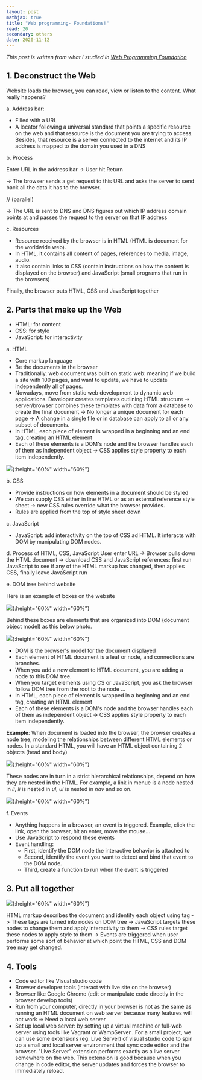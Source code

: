 ```yaml
---
layout: post
mathjax: true
title: "Web programming- Foundations!"
read: 20
secondary: others
date: 2020-11-12
---
```


*This post is written from what I studied in [Web Programming Foundation](https://www.linkedin.com/learning/web-programming-foundations/welcome?u=2127121)*

## 1. Deconstruct the Web

Website loads the browser, you can read, view or listen to the content. What really happens?

a. Address bar: 
* Filled with a URL
* A locator following a universal standard that points a specific resource on the web and that resource is the document you are trying to access. Besides, that resource is a server connected to the internet and its IP address is mapped to the domain you used in a DNS 
  
b. Process

Enter URL in the address bar -> User hit Return 

-> The browser sends a get request to this URL and asks the server to send back all the data it has to the browser. 

// (parallel)

-> The URL is sent to DNS and DNS figures out which IP address domain points at and passes the request to the server on that IP address

c. Resources
+ Resource received by the browser is in HTML (HTML is document for the worldwide web).
+ In HTML, it contains all content of pages, references to media, image, audio.
+ It also contain links to CSS (contain instructions on how the content is displayed on the browser) and JavaScript (small programs that run in the browsers)

Finally, the browser puts HTML, CSS and JavaScript together

## 2. Parts that make up the Web
- HTML: for content
- CSS: for style
- JavaScript: for interactivity

a. HTML
- Core markup language 
- Be the documents in the browser
- Traditionally, web document was built on static web: meaning if we build a site with 100 pages, and want to update, we have to update independently all of pages. 
- Nowadays, move from static web development to dynamic web applications. Developer creates templates outlining HTML structure -> server/browser combines these templates with data from a database to create the final document -> No longer a unique document for each page -> A change in a single file or in database can apply to all or any subset of documents.
- In HTML, each piece of element is wrapped in a beginning and an end tag, creating an HTML element
- Each of these elements is a DOM's node and the browser handles each of them as independent object -> CSS applies style property to each item independently. 

![](/sources/Others-web-programming3.png){:height="60%" width="60%"}

b. CSS
- Provide instructions on how elements in a document should be styled
- We can supply CSS either in line HTML or as an external reference style sheet -> new CSS rules override what the browser provides.
- Rules are applied from the top of style sheet down

c. JavaScript
- JavaScript: add interactivity on the top of CSS ad HTML. It interacts with DOM by manipulating DOM nodes.  

d. Process of HTML, CSS, JavaScript
User enter URL -> Browser pulls down the HTML document -> download CSS and JavaScript references: first run JavaScript to see if any of the HTML markup has changed, then applies CSS, finally leave JavaScript run

e. DOM tree behind website

Here is an example of boxes on the website

![](/sources/Others-web-programming.png){:height="60%" width="60%"}

Behind these boxes are elements that are organized into DOM (document object model) as this below photo.

![](/sources/Others-web-programming2.png){:height="60%" width="60%"}

- DOM is the browser's model for the document displayed
- Each element of HTML document is a leaf or node, and connections are branches. 
- When you add a new element to HTML document, you are adding a node to this DOM tree.
- When you target elements using CS or JavaScript, you ask the browser follow DOM tree from the root to the node ...
- In HTML, each piece of element is wrapped in a beginning and an end tag, creating an HTML element
- Each of these elements is a DOM's node and the browser handles each of them as independent object -> CSS applies style property to each item independently. 

**Example**: When document is loaded into the browser, the browser creates a node tree, modeling the relationships between different HTML elements or nodes. In a standard HTML, you will have an HTML object containing 2 objects (head and body)

![](/sources/Others-web-programming4.png){:height="60%" width="60%"}

These nodes are in turn in a strict hierarchical relationships, depend on how they are nested in the HTML. For example, a link in menue is a node nested in *li*, *li* is nested in *ul*, *ul* is nested in *nav* and so on.

![](/sources/Others-web-programming5.png){:height="60%" width="60%"}

f. Events
- Anything happens in a browser, an event is triggered. Example, click the link, open the browser, hit an enter, move the mouse...
- Use JavaScript to respond these events
- Event handling:
  -  First, identify the DOM node the interactive behavior is attached to
  -  Second, identify the event you want to detect and bind that event to the DOM node. 
  -  Third, create a function to run when the event is triggered

## 3. Put all together

![](/sources/Others-web-programming6.png){:height="60%" width="60%"}

HTML markup describes the document and identify each object using tag -> These tags are turned into nodes on DOM tree -> JavaScript targets these nodes to change them and apply interactivity to them -> CSS rules target these nodes to apply style to them -> Events are triggered when user performs some sort of behavior at which point the HTML, CSS and DOM tree may get changed. 

## 4. Tools
- Code editor like Visual studio code
- Browser developer tools (interact with live site on the browser)
- Browser like Google Chrome (edit or manipulate code directly in the browser develop tools)
- Run from your computer, directly in your browser is not as the same as running an HTML document on web server because many features will not work => Need a local web server 
- Set up local web server: by setting up a virtual machine or full-web server using tools like Vagrant or WampServer...For a small project, we can use some extensions (eg. Live Server) of visual studio code to spin up a small and local server environment that sync code editor and the browser. "Live Server" extension performs exactly as a live server somewhere on the web. This extension is good because when you change in code editor, the server updates and forces the browser to immediately reload. 
  